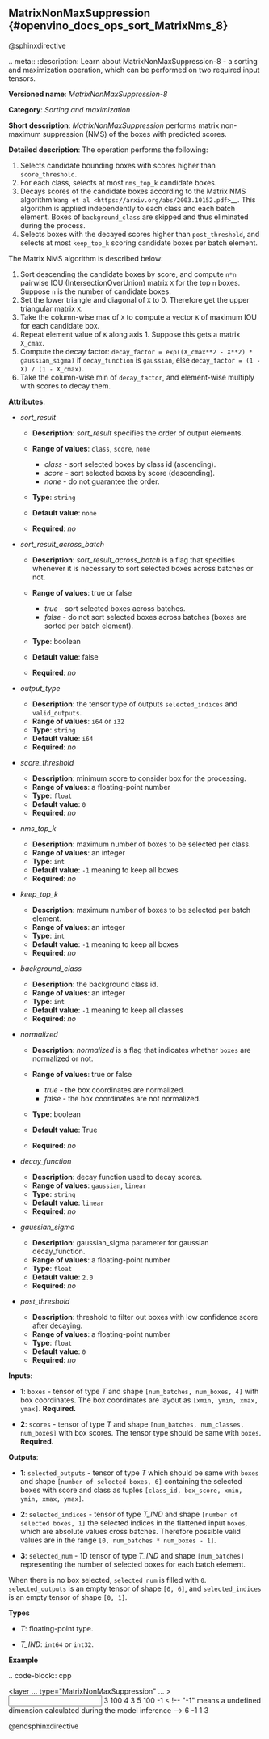 ##  MatrixNonMaxSuppression {#openvino_docs_ops_sort_MatrixNms_8}

@sphinxdirective

.. meta::
  :description: Learn about MatrixNonMaxSuppression-8 - a sorting and 
                maximization operation, which can be performed on two required 
                input tensors.

**Versioned name**: *MatrixNonMaxSuppression-8*

**Category**: *Sorting and maximization*

**Short description**: *MatrixNonMaxSuppression* performs matrix non-maximum suppression (NMS) of the boxes with predicted scores.

**Detailed description**: The operation performs the following:

1. Selects candidate bounding boxes with scores higher than ``score_threshold``.
2. For each class, selects at most ``nms_top_k`` candidate boxes.
3. Decays scores of the candidate boxes according to the Matrix NMS algorithm `Wang et al <https://arxiv.org/abs/2003.10152.pdf>`__. This algorithm is applied independently to each class and each batch element. Boxes of ``background_class`` are skipped and thus eliminated during the process.
4. Selects boxes with the decayed scores higher than ``post_threshold``, and selects at most ``keep_top_k`` scoring candidate boxes per batch element.

The Matrix NMS algorithm is described below:

1.  Sort descending the candidate boxes by score, and compute ``n*n`` pairwise IOU (IntersectionOverUnion) matrix ``X`` for the top ``n`` boxes. Suppose ``n`` is the number of candidate boxes.
2.  Set the lower triangle and diagonal of ``X`` to 0. Therefore get the upper triangular matrix ``X``.
3.  Take the column-wise max of ``X`` to compute a vector ``K`` of maximum IOU for each candidate box.
4.  Repeat element value of ``K`` along axis 1. Suppose this gets a matrix ``X_cmax``.
5.  Compute the decay factor: ``decay_factor = exp((X_cmax**2 - X**2) * gaussian_sigma)`` if ``decay_function`` is ``gaussian``, else ``decay_factor = (1 - X) / (1 - X_cmax)``.
6.  Take the column-wise min of ``decay_factor``, and element-wise multiply with scores to decay them.

**Attributes**:

* *sort_result*

  * **Description**: *sort_result* specifies the order of output elements.
  * **Range of values**: ``class``, ``score``, ``none``

    * *class* - sort selected boxes by class id (ascending).
    * *score* - sort selected boxes by score (descending).
    * *none* - do not guarantee the order.

  * **Type**: ``string``
  * **Default value**: ``none``
  * **Required**: *no*

* *sort_result_across_batch*

  * **Description**: *sort_result_across_batch* is a flag that specifies whenever it is necessary to sort selected boxes across batches or not.
  * **Range of values**: true or false

    * *true* - sort selected boxes across batches.
    * *false* - do not sort selected boxes across batches (boxes are sorted per batch element).

  * **Type**: boolean
  * **Default value**: false
  * **Required**: *no*

* *output_type*

  * **Description**: the tensor type of outputs ``selected_indices`` and ``valid_outputs``.
  * **Range of values**: ``i64`` or ``i32``
  * **Type**: ``string``
  * **Default value**: ``i64``
  * **Required**: *no*

* *score_threshold*

  * **Description**: minimum score to consider box for the processing.
  * **Range of values**: a floating-point number
  * **Type**: ``float``
  * **Default value**: ``0``
  * **Required**: *no*

* *nms_top_k*

  * **Description**: maximum number of boxes to be selected per class.
  * **Range of values**: an integer
  * **Type**: ``int``
  * **Default value**: ``-1`` meaning to keep all boxes
  * **Required**: *no*

* *keep_top_k*

  * **Description**: maximum number of boxes to be selected per batch element.
  * **Range of values**: an integer
  * **Type**: ``int``
  * **Default value**: ``-1`` meaning to keep all boxes
  * **Required**: *no*

* *background_class*

  * **Description**: the background class id.
  * **Range of values**: an integer
  * **Type**: ``int``
  * **Default value**: ``-1`` meaning to keep all classes
  * **Required**: *no*

* *normalized*

  * **Description**: *normalized* is a flag that indicates whether ``boxes`` are normalized or not.
  * **Range of values**: true or false

    * *true* - the box coordinates are normalized.
    * *false* - the box coordinates are not normalized.

  * **Type**: boolean
  * **Default value**: True
  * **Required**: *no*

* *decay_function*

  * **Description**: decay function used to decay scores.
  * **Range of values**: ``gaussian``, ``linear``
  * **Type**: ``string``
  * **Default value**: ``linear``
  * **Required**: *no*

* *gaussian_sigma*

  * **Description**: gaussian_sigma parameter for gaussian decay_function.
  * **Range of values**: a floating-point number
  * **Type**: ``float``
  * **Default value**: ``2.0``
  * **Required**: *no*

* *post_threshold*

  * **Description**: threshold to filter out boxes with low confidence score after decaying.
  * **Range of values**: a floating-point number
  * **Type**: ``float``
  * **Default value**: ``0``
  * **Required**: *no*

**Inputs**:

* **1**: ``boxes`` - tensor of type *T* and shape ``[num_batches, num_boxes, 4]`` with box coordinates. The box coordinates are layout as ``[xmin, ymin, xmax, ymax]``. **Required.**

* **2**: ``scores`` - tensor of type *T* and shape ``[num_batches, num_classes, num_boxes]`` with box scores. The tensor type should be same with ``boxes``. **Required.**

**Outputs**:

* **1**: ``selected_outputs`` - tensor of type *T* which should be same with ``boxes`` and shape ``[number of selected boxes, 6]`` containing the selected boxes with score and class as tuples ``[class_id, box_score, xmin, ymin, xmax, ymax]``.

* **2**: ``selected_indices`` - tensor of type *T_IND* and shape ``[number of selected boxes, 1]`` the selected indices in the flattened input ``boxes``, which are absolute values cross batches. Therefore possible valid values are in the range ``[0, num_batches * num_boxes - 1]``.

* **3**: ``selected_num`` - 1D tensor of type *T_IND* and shape ``[num_batches]`` representing the number of selected boxes for each batch element.

When there is no box selected, ``selected_num`` is filled with ``0``. ``selected_outputs`` is an empty tensor of shape ``[0, 6]``, and ``selected_indices`` is an empty tensor of shape ``[0, 1]``.

**Types**

* *T*: floating-point type.

* *T_IND*: ``int64`` or ``int32``.

**Example**

.. code-block:: cpp

   <layer ... type="MatrixNonMaxSuppression" ... >
       <data decay_function="gaussian" sort_result="score" output_type="i64"/>
       <input>
           <port id="0">
               <dim>3</dim>
               <dim>100</dim>
               <dim>4</dim>
           </port>
           <port id="1">
               <dim>3</dim>
               <dim>5</dim>
               <dim>100</dim>
           </port>
       </input>
       <output>
           <port id="5" precision="FP32">
               <dim>-1</dim> < !-- "-1" means a undefined dimension calculated during the model inference -->
               <dim>6</dim>
           </port>
           <port id="6" precision="I64">
               <dim>-1</dim>
               <dim>1</dim>
           </port>
           <port id="7" precision="I64">
               <dim>3</dim>
           </port>
       </output>
   </layer>


@endsphinxdirective

